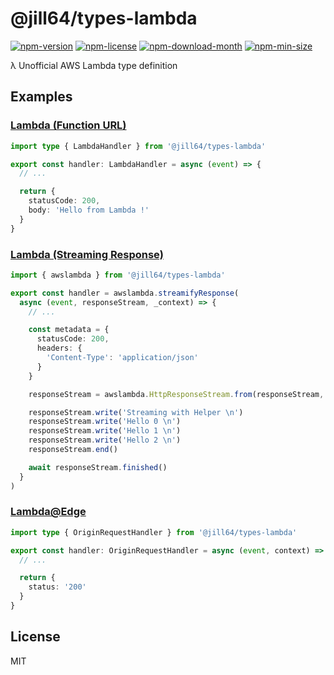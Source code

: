 <!----- BEGIN GHOST DOCS HEADER ----->

# @jill64/types-lambda


<!----- BEGIN GHOST DOCS BADGES ----->
<a href="https://npmjs.com/package/@jill64/types-lambda"><img src="https://img.shields.io/npm/v/@jill64/types-lambda" alt="npm-version" /></a> <a href="https://npmjs.com/package/@jill64/types-lambda"><img src="https://img.shields.io/npm/l/@jill64/types-lambda" alt="npm-license" /></a> <a href="https://npmjs.com/package/@jill64/types-lambda"><img src="https://img.shields.io/npm/dm/@jill64/types-lambda" alt="npm-download-month" /></a> <a href="https://npmjs.com/package/@jill64/types-lambda"><img src="https://img.shields.io/bundlephobia/min/@jill64/types-lambda" alt="npm-min-size" /></a>
<!----- END GHOST DOCS BADGES ----->


λ Unofficial AWS Lambda type definition

<!----- END GHOST DOCS HEADER ----->

## Examples

### [Lambda (Function URL)](./types/lambda/LambdaHandler.ts)

```ts
import type { LambdaHandler } from '@jill64/types-lambda'

export const handler: LambdaHandler = async (event) => {
  // ...

  return {
    statusCode: 200,
    body: 'Hello from Lambda !'
  }
}
```

### [Lambda (Streaming Response)](./types/streaming/awslambda.ts)

```ts
import { awslambda } from '@jill64/types-lambda'

export const handler = awslambda.streamifyResponse(
  async (event, responseStream, _context) => {
    // ...

    const metadata = {
      statusCode: 200,
      headers: {
        'Content-Type': 'application/json'
      }
    }

    responseStream = awslambda.HttpResponseStream.from(responseStream, metadata)

    responseStream.write('Streaming with Helper \n')
    responseStream.write('Hello 0 \n')
    responseStream.write('Hello 1 \n')
    responseStream.write('Hello 2 \n')
    responseStream.end()

    await responseStream.finished()
  }
)
```

### [Lambda@Edge](./types/edge/index.ts)

```ts
import type { OriginRequestHandler } from '@jill64/types-lambda'

export const handler: OriginRequestHandler = async (event, context) => {
  // ...

  return {
    status: '200'
  }
}
```

<!----- BEGIN GHOST DOCS FOOTER ----->

## License

MIT

<!----- END GHOST DOCS FOOTER ----->
